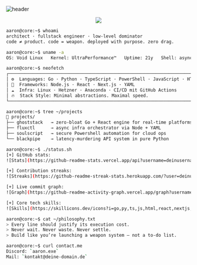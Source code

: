 <!-- README.md -->

![header](https://capsule-render.vercel.app/api?type=waving&color=gradient&height=200&section=header&text=Aaron%20%7C%20Architect%20of%20Latency%20Death&fontSize=38&animation=fadeIn&fontAlignY=35)

<p align="center">
  <img src="https://skillicons.dev/icons?i=go,py,ts,js,html,react,nextjs,nodejs,powershell,git,linux,docker,postgres,anaconda" />
</p>

```bash
aaron@core:~$ whoami
architect · fullstack engineer · low-level dominator
code ≠ product. code = weapon. deployed with purpose. zero drag.

aaron@core:~$ uname -a
OS: Void Linux   Kernel: UltraPerformance™   Uptime: 21y   Shell: async-fish

aaron@core:~$ neofetch
┌────────────────────────────────────────────────────────────────────────────┐
│ ⚙️  Languages: Go · Python · TypeScript · PowerShell · JavaScript · HTML5 │
│ 🧠  Frameworks: Node.js · React · Next.js · YAML                          │
│ ☁️  Infra: Linux · Hetzner · Anaconda · CI/CD mit GitHub Actions          │
│ 🔥  Stack Style: Minimal abstractions. Maximal speed.                     │
└────────────────────────────────────────────────────────────────────────────┘

aaron@core:~$ tree ~/projects
📂 projects/
├── ghoststack   → zero-bloat Go + React engine for real-time platforms
├── fluxctl      → async infra orchestrator via Node + YAML
├── soulscript   → secure Powershell automation for cloud ops
└── blackpipe    → latency-murdering API system in pure Python

aaron@core:~$ ./status.sh
[+] GitHub stats:
![Stats](https://github-readme-stats.vercel.app/api?username=deinusername&show_icons=true&theme=tokyonight&count_private=true&hide=issues)

[+] Contribution streaks:
![Streaks](https://github-readme-streak-stats.herokuapp.com/?user=deinusername&theme=tokyonight)

[+] Live commit graph:
![Graph](https://github-readme-activity-graph.vercel.app/graph?username=deinusername&theme=tokyo-night)

[+] Core tech skills:
![Skills](https://skillicons.dev/icons?i=go,py,ts,js,html,react,nextjs,nodejs,powershell,linux,git,docker,postgres,anaconda)

aaron@core:~$ cat ~/philosophy.txt
> Every line should justify its execution cost.  
> Never wait. Never waste. Never settle.  
> Build like you’re launching a weapon system — not a to-do list.

aaron@core:~$ curl contact.me
Discord: `aaron.exe`  
Mail: `kontakt@deine-domain.de`